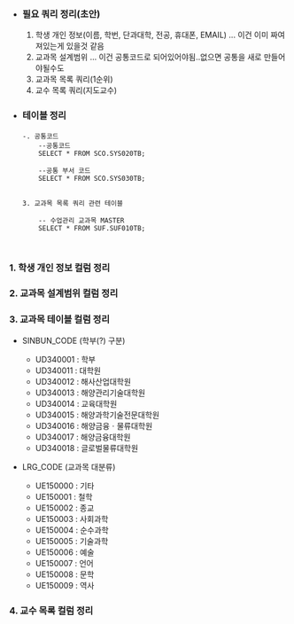 
- ### 필요 쿼리 정리(초안)
	1. 학생 개인 정보(이름, 학번, 단과대학, 전공, 휴대폰, EMAIL) ... 이건 이미 짜여져있는게 있을것 같음
	2. 교과목 설계범위 ... 이건 공통코드로 되어있어야됨..없으면 공통을 새로 만들어야될수도
	3. 교과목 목록 쿼리(1순위)
	4. 교수 목록 쿼리(지도교수)


- ### 테이블 정리
	```
	-. 공통코드
		--공통코드  
		SELECT * FROM SCO.SYS020TB;
	
		--공통 부서 코드  
		SELECT * FROM SCO.SYS030TB;


	3. 교과목 목록 쿼리 관련 테이블

		-- 수업관리 교과목 MASTER
		SELECT * FROM SUF.SUF010TB;

		

	```

### 1. 학생 개인 정보 컬럼 정리

### 2. 교과목 설계범위 컬럼 정리

### 3. 교과목 테이블 컬럼 정리
- SINBUN_CODE  (학부(?) 구분)
	- UD340001 : 학부  
	- UD340011 : 대학원  
	- UD340012 : 해사산업대학원  
	- UD340013 : 해양관리기술대학원  
	- UD340014 : 교육대학원  
	- UD340015 : 해양과학기술전문대학원  
	- UD340016 : 해양금융ㆍ물류대학원  
	- UD340017 : 해양금융대학원  
	- UD340018 : 글로벌물류대학원

- LRG_CODE  (교과목 대분류)
	- UE150000 : 기타  
	- UE150001 : 철학  
	- UE150002 : 종교  
	- UE150003 : 사회과학  
	- UE150004 : 순수과학  
	- UE150005 : 기술과학  
	- UE150006 : 예술  
	- UE150007 : 언어  
	- UE150008 : 문학  
	- UE150009 : 역사

### 4. 교수 목록 컬럼 정리
